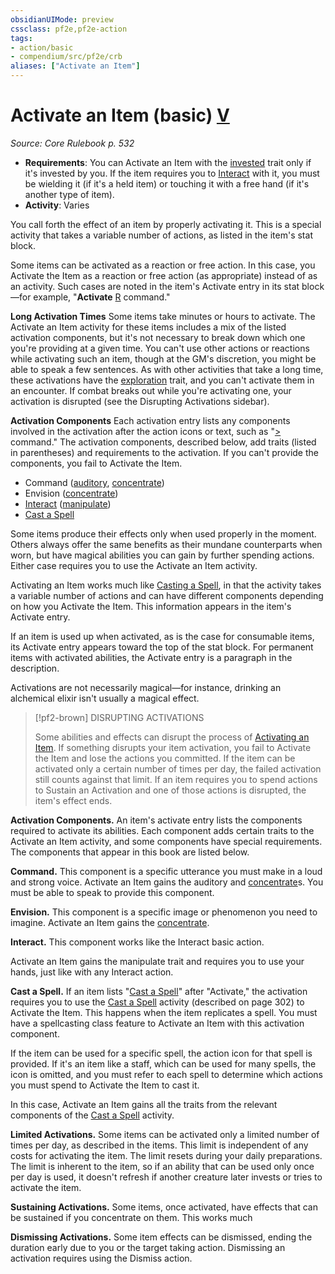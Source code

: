 ```yaml
---
obsidianUIMode: preview
cssclass: pf2e,pf2e-action
tags:
- action/basic
- compendium/src/pf2e/crb
aliases: ["Activate an Item"]
---
```

# Activate an Item (basic) [V](chapter-9-playing-the-game.md#Actions "Varies")
*Source: Core Rulebook p. 532*  


- **Requirements**: You can Activate an Item with the [invested](invested.md "Invested Item Trait") trait only if it's invested by you. If the item requires you to [Interact](interact.md) with it, you must be wielding it (if it's a held item) or touching it with a free hand (if it's another type of item).
- **Activity**: Varies

You call forth the effect of an item by properly activating it. This is a special activity that takes a variable number of actions, as listed in the item's stat block.

Some items can be activated as a reaction or free action. In this case, you Activate the Item as a reaction or free action (as appropriate) instead of as an activity. Such cases are noted in the item's Activate entry in its stat block—for example, "**Activate** [R](chapter-9-playing-the-game.md#Actions "Reaction") command."

**Long Activation Times** Some items take minutes or hours to activate. The Activate an Item activity for these items includes a mix of the listed activation components, but it's not necessary to break down which one you're providing at a given time. You can't use other actions or reactions while activating such an item, though at the GM's discretion, you might be able to speak a few sentences. As with other activities that take a long time, these activations have the [exploration](exploration.md "Exploration Action & Ability Trait") trait, and you can't activate them in an encounter. If combat breaks out while you're activating one, your activation is disrupted (see the Disrupting Activations sidebar).

**Activation Components** Each activation entry lists any components involved in the activation after the action icons or text, such as "[>](chapter-9-playing-the-game.md#Actions "Single Action") command." The activation components, described below, add traits (listed in parentheses) and requirements to the activation. If you can't provide the components, you fail to Activate the Item.

- Command ([auditory](auditory.md "Auditory Effect Trait"), [concentrate](concentrate.md "Concentrate Action & Ability Trait"))
- Envision ([concentrate](concentrate.md "Concentrate Action & Ability Trait"))
- [Interact](interact.md) ([manipulate](manipulate.md "Manipulate General Trait"))
- [Cast a Spell](cast-a-spell.md)

Some items produce their effects only when used properly in the moment. Others always offer the same benefits as their mundane counterparts when worn, but have magical abilities you can gain by further spending actions. Either case requires you to use the Activate an Item activity.

Activating an Item works much like [Casting a Spell](cast-a-spell.md), in that the activity takes a variable number of actions and can have different components depending on how you Activate the Item. This information appears in the item's Activate entry.

If an item is used up when activated, as is the case for consumable items, its Activate entry appears toward the top of the stat block. For permanent items with activated abilities, the Activate entry is a paragraph in the description.

Activations are not necessarily magical—for instance, drinking an alchemical elixir isn't usually a magical effect.

> [!pf2-brown] DISRUPTING ACTIVATIONS
> 
> Some abilities and effects can disrupt the process of [Activating an Item](activate-an-item.md). If something disrupts your item activation, you fail to Activate the Item and lose the actions you committed. If the item can be activated only a certain number of times per day, the failed activation still counts against that limit. If an item requires you to spend actions to Sustain an Activation and one of those actions is disrupted, the item's effect ends.

**Activation Components.** An item's activate entry lists the components required to activate its abilities. Each component adds certain traits to the Activate an Item activity, and some components have special requirements. The components that appear in this book are listed below.

**Command.** This component is a specific utterance you must make in a loud and strong voice. Activate an Item gains the auditory and [concentrate](concentrate.md "Concentrate Action & Ability Trait")s. You must be able to speak to provide this component.

**Envision.** This component is a specific image or phenomenon you need to imagine. Activate an Item gains the [concentrate](concentrate.md "Concentrate Action & Ability Trait").

**Interact.** This component works like the Interact basic action.

Activate an Item gains the manipulate trait and requires you to use your hands, just like with any Interact action.

**Cast a Spell.** If an item lists "[Cast a Spell](cast-a-spell.md)" after "Activate," the activation requires you to use the [Cast a Spell](cast-a-spell.md) activity (described on page 302) to Activate the Item. This happens when the item replicates a spell. You must have a spellcasting class feature to Activate an Item with this activation component.

If the item can be used for a specific spell, the action icon for that spell is provided. If it's an item like a staff, which can be used for many spells, the icon is omitted, and you must refer to each spell to determine which actions you must spend to Activate the Item to cast it.

In this case, Activate an Item gains all the traits from the relevant components of the [Cast a Spell](cast-a-spell.md) activity.

**Limited Activations.** Some items can be activated only a limited number of times per day, as described in the items. This limit is independent of any costs for activating the item. The limit resets during your daily preparations. The limit is inherent to the item, so if an ability that can be used only once per day is used, it doesn't refresh if another creature later invests or tries to activate the item.

**Sustaining Activations.** Some items, once activated, have effects that can be sustained if you concentrate on them. This works much

**Dismissing Activations.** Some item effects can be dismissed, ending the duration early due to you or the target taking action. Dismissing an activation requires using the Dismiss action.